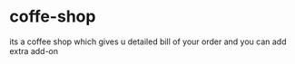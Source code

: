 # coffe-shop
its  a coffee  shop  which  gives u detailed  bill  of  your  order and you  can  add extra add-on
